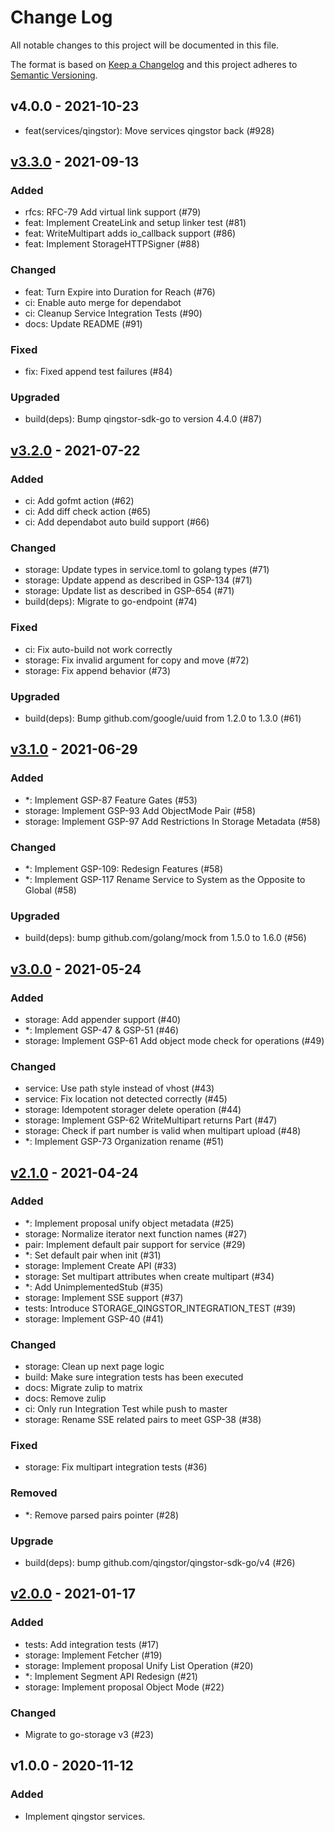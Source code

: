 # Change Log

All notable changes to this project will be documented in this file.

The format is based on [Keep a Changelog](https://keepachangelog.com/)
and this project adheres to [Semantic Versioning](https://semver.org/).

## v4.0.0 - 2021-10-23

- feat(services/qingstor): Move services qingstor back (#928)

## [v3.3.0] - 2021-09-13

### Added

- rfcs: RFC-79 Add virtual link support (#79)
- feat: Implement CreateLink and setup linker test (#81)
- feat: WriteMultipart adds io_callback support (#86)
- feat: Implement StorageHTTPSigner (#88)

### Changed

- feat: Turn Expire into Duration for Reach (#76)
- ci: Enable auto merge for dependabot
- ci: Cleanup Service Integration Tests (#90)
- docs: Update README (#91)

### Fixed

- fix: Fixed append test failures (#84)

### Upgraded

- build(deps): Bump qingstor-sdk-go to version 4.4.0 (#87)

## [v3.2.0] - 2021-07-22

### Added

- ci: Add gofmt action (#62)
- ci: Add diff check action (#65)
- ci: Add dependabot auto build support (#66)

### Changed

- storage: Update types in service.toml to golang types (#71)
- storage: Update append as described in GSP-134 (#71)
- storage: Update list as described in GSP-654 (#71)
- build(deps): Migrate to go-endpoint (#74)

### Fixed

- ci: Fix auto-build not work correctly
- storage: Fix invalid argument for copy and move (#72)
- storage: Fix append behavior (#73)

### Upgraded

- build(deps): Bump github.com/google/uuid from 1.2.0 to 1.3.0 (#61)

## [v3.1.0] - 2021-06-29

### Added

- *: Implement GSP-87 Feature Gates (#53)
- storage: Implement GSP-93 Add ObjectMode Pair (#58)
- storage: Implement GSP-97 Add Restrictions In Storage Metadata (#58)

### Changed

- *: Implement GSP-109: Redesign Features (#58)
- *: Implement GSP-117 Rename Service to System as the Opposite to Global (#58)

### Upgraded

- build(deps): bump github.com/golang/mock from 1.5.0 to 1.6.0 (#56)

## [v3.0.0] - 2021-05-24

### Added

- storage: Add appender support (#40)
- *: Implement GSP-47 & GSP-51 (#46)
- storage: Implement GSP-61 Add object mode check for operations (#49)

### Changed

- service: Use path style instead of vhost (#43)
- service: Fix location not detected correctly (#45)
- storage: Idempotent storager delete operation (#44)
- storage: Implement GSP-62 WriteMultipart returns Part (#47)
- storage: Check if part number is valid when multipart upload (#48)
- *: Implement GSP-73 Organization rename (#51)

## [v2.1.0] - 2021-04-24

### Added

- *: Implement proposal unify object metadata (#25)
- storage: Normalize iterator next function names (#27)
- pair: Implement default pair support for service (#29)
- *: Set default pair when init (#31)
- storage: Implement Create API (#33)
- storage: Set multipart attributes when create multipart (#34)
- *: Add UnimplementedStub (#35)
- storage: Implement SSE support (#37)
- tests: Introduce STORAGE_QINGSTOR_INTEGRATION_TEST (#39)
- storage: Implement GSP-40 (#41)

### Changed

- storage: Clean up next page logic
- build: Make sure integration tests has been executed
- docs: Migrate zulip to matrix
- docs: Remove zulip
- ci: Only run Integration Test while push to master
- storage: Rename SSE related pairs to meet GSP-38 (#38)

### Fixed

- storage: Fix multipart integration tests (#36)

### Removed

- *: Remove parsed pairs pointer (#28)

### Upgrade

- build(deps): bump github.com/qingstor/qingstor-sdk-go/v4 (#26)

## [v2.0.0] - 2021-01-17

### Added

- tests: Add integration tests (#17)
- storage: Implement Fetcher (#19)
- storage: Implement proposal Unify List Operation (#20)
- *: Implement Segment API Redesign (#21)
- storage: Implement proposal Object Mode (#22)

### Changed

- Migrate to go-storage v3 (#23)

## v1.0.0 - 2020-11-12

### Added

- Implement qingstor services.

[v3.3.0]: https://github.com/rgglez/go-service-qingstor/compare/v3.2.0...v3.3.0
[v3.2.0]: https://github.com/rgglez/go-service-qingstor/compare/v3.1.0...v3.2.0
[v3.1.0]: https://github.com/rgglez/go-service-qingstor/compare/v3.0.0...v3.1.0
[v3.0.0]: https://github.com/rgglez/go-service-qingstor/compare/v2.1.0...v3.0.0
[v2.1.0]: https://github.com/rgglez/go-service-qingstor/compare/v2.0.0...v2.1.0
[v2.0.0]: https://github.com/rgglez/go-service-qingstor/compare/v1.0.0...v2.0.0

